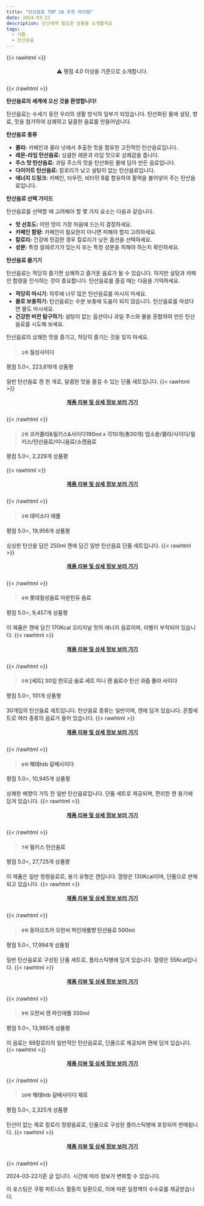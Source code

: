 ```yaml
---
title: "탄산음료 TOP 10 추천 아이템"
date: 2024-03-22
description: 당신에게 필요한 상품을 소개할게요
tags:
  - 식품
  - 탄산음료
---
```

{{< rawhtml >}}<div class="toc" style="text-align: center; height: 50px; line-height: 2;">  <p>⚠️ 평점 4.0 이상을 기준으로 소개합니다.<br></p></div> {{< /rawhtml >}}

**탄산음료의 세계에 오신 것을 환영합니다!**

탄산음료는 수세기 동안 우리의 생활 방식의 일부가 되었습니다. 탄산화된 물에 설탕, 향료, 맛을 첨가하여 상쾌하고 달콤한 음료를 만들어냅니다.

**탄산음료 종류**

* **콜라:** 카페인과 콜라 넛에서 추출한 맛을 함유한 고전적인 탄산음료입니다.
* **레몬-라임 탄산음료:** 상큼한 레몬과 라임 맛으로 상쾌감을 줍니다.
* **주스 맛 탄산음료:** 과일 주스의 맛을 탄산화된 물에 담아 만든 음료입니다.
* **다이어트 탄산음료:** 칼로리가 낮고 설탕이 없는 탄산음료입니다.
* **에너지 드링크:** 카페인, 타우린, 비타민 B를 함유하여 활력을 불어넣어 주는 탄산음료입니다.

**탄산음료 선택 가이드**

탄산음료를 선택할 때 고려해야 할 몇 가지 요소는 다음과 같습니다.

* **맛 선호도:** 어떤 맛이 가장 마음에 드는지 결정하세요.
* **카페인 함량:** 카페인이 필요한지 아니면 피해야 할지 고려하세요.
* **칼로리:** 건강에 민감한 경우 칼로리가 낮은 옵션을 선택하세요.
* **성분:** 특정 알레르기가 있는지 또는 특정 성분을 피해야 하는지 확인하세요.

**탄산음료 즐기기**

탄산음료는 적당히 즐기면 상쾌하고 즐거운 음료가 될 수 있습니다. 하지만 설탕과 카페인 함량을 인식하는 것이 중요합니다. 탄산음료를 즐길 때는 다음을 기억하세요.

* **적당히 마시기:** 하루에 너무 많은 탄산음료를 마시지 마세요.
* **물로 보충하기:** 탄산음료는 수분 보충에 도움이 되지 않습니다. 탄산음료를 마셨다면 물도 마시세요.
* **건강한 버전 탐구하기:** 설탕이 없는 옵션이나 과일 주스와 물을 혼합하여 만든 탄산음료를 시도해 보세요.

탄산음료의 상쾌한 맛을 즐기고, 적당히 즐기는 것을 잊지 마세요.


>#### `1위` 칠성사이다
평점 5.0⭐, 223,619개 상품평

일반 탄산음료 캔 한 개로, 달콤한 맛을 즐길 수 있는 단품 세트입니다.
{{< rawhtml >}}<div class="toc" style="text-align: center; height: 50px; line-height: 2;"><p><b><a href="https://link.coupang.com/re/AFFSDP?lptag=AF5033054&pageKey=319152577&itemId=19771677623&vendorItemId=3590493048&traceid=V0-153-e4098644c3ffbbf9&requestid=20240322171538939008083202&token=31850B%7CGM">제품 리뷰 및 상세 정보 보러 가기</a></b><br></p> </div>{{< /rawhtml >}}

>#### `2위` 코카콜라&밀키스&사이다190ml x 각10개(총30개) 업소용/콜라/사이다/밀키스/탄산음료/미니음료/소캔음료
평점 5.0⭐, 2,229개 상품평


{{< rawhtml >}}<div class="toc" style="text-align: center; height: 50px; line-height: 2;"><p><b><a href="https://link.coupang.com/re/AFFSDP?lptag=AF5033054&pageKey=6330771838&itemId=13237333641&vendorItemId=84819755587&traceid=V0-153-12ade4cb319b9db6&requestid=20240322171538939008083202&token=31850B%7CGM">제품 리뷰 및 상세 정보 보러 가기</a></b><br></p> </div>{{< /rawhtml >}}

>#### `3위` 데미소다 애플
평점 5.0⭐, 19,956개 상품평

싱싱한 탄산을 담은 250ml 캔에 담긴 일반 탄산음료 단품 세트입니다.
{{< rawhtml >}}<div class="toc" style="text-align: center; height: 50px; line-height: 2;"><p><b><a href="https://link.coupang.com/re/AFFSDP?lptag=AF5033054&pageKey=7390536619&itemId=19106629483&vendorItemId=3000303296&traceid=V0-153-91599771035fad5f&requestid=20240322171538939008083202&token=31850B%7CGM">제품 리뷰 및 상세 정보 보러 가기</a></b><br></p> </div>{{< /rawhtml >}}

>#### `4위` 롯데칠성음료 마운틴듀 음료
평점 5.0⭐, 9,457개 상품평

이 제품은 캔에 담긴 170Kcal 오리지널 맛의 에너지 음료이며, 라벨이 부착되어 있습니다.
{{< rawhtml >}}<div class="toc" style="text-align: center; height: 50px; line-height: 2;"><p><b><a href="https://link.coupang.com/re/AFFSDP?lptag=AF5033054&pageKey=5953280925&itemId=7253005381&vendorItemId=85434872533&traceid=V0-153-acadae039110464e&requestid=20240322171538939008083202&token=31850B%7CGM">제품 리뷰 및 상세 정보 보러 가기</a></b><br></p> </div>{{< /rawhtml >}}

>#### `5위` [세트] 30입 한모금 음료 세트 미니 캔 음료수 탄산 과즙 콜라 사이다
평점 5.0⭐, 101개 상품평

30개입의 탄산음료 세트입니다. 탄산음료 종류는 일반이며, 캔에 담겨 있습니다. 혼합세트로 여러 종류의 음료가 들어 있습니다.
{{< rawhtml >}}<div class="toc" style="text-align: center; height: 50px; line-height: 2;"><p><b><a href="https://link.coupang.com/re/AFFSDP?lptag=AF5033054&pageKey=7107059489&itemId=17755846354&vendorItemId=88664796567&traceid=V0-153-cef730d8efa7f912&requestid=20240322171538939008083202&token=31850B%7CGM">제품 리뷰 및 상세 정보 보러 가기</a></b><br></p> </div>{{< /rawhtml >}}

>#### `6위` 해태htb 갈배사이다
평점 5.0⭐, 10,945개 상품평

상쾌한 배향이 가득 찬 일반 탄산음료입니다. 단품 세트로 제공되며, 편리한 캔 용기에 담겨 있습니다.
{{< rawhtml >}}<div class="toc" style="text-align: center; height: 50px; line-height: 2;"><p><b><a href="https://link.coupang.com/re/AFFSDP?lptag=AF5033054&pageKey=7632863204&itemId=18546019926&vendorItemId=70731741487&traceid=V0-153-dbd642222211677c&requestid=20240322171538939008083202&token=31850B%7CGM">제품 리뷰 및 상세 정보 보러 가기</a></b><br></p> </div>{{< /rawhtml >}}

>#### `7위` 밀키스 탄산음료
평점 5.0⭐, 27,725개 상품평

이 제품은 일반 청량음료로, 용기 유형은 캔입니다. 열량은 130Kcal이며, 단품으로 판매되고 있습니다.
{{< rawhtml >}}<div class="toc" style="text-align: center; height: 50px; line-height: 2;"><p><b><a href="https://link.coupang.com/re/AFFSDP?lptag=AF5033054&pageKey=36550440&itemId=20641148831&vendorItemId=80690204707&traceid=V0-153-9cfa7a0ec291acc0&requestid=20240322171538939008083202&token=31850B%7CGM">제품 리뷰 및 상세 정보 보러 가기</a></b><br></p> </div>{{< /rawhtml >}}

>#### `8위` 동아오츠카 오란씨 파인애플향 탄산음료 500ml
평점 5.0⭐, 17,994개 상품평

일반 탄산음료로 구성된 단품 세트로, 플라스틱병에 담겨 있습니다. 열량은 55Kcal입니다.
{{< rawhtml >}}<div class="toc" style="text-align: center; height: 50px; line-height: 2;"><p><b><a href="https://link.coupang.com/re/AFFSDP?lptag=AF5033054&pageKey=1775503622&itemId=18656164151&vendorItemId=3000931809&traceid=V0-153-2c3b9178c4cd4529&requestid=20240322171538939008083202&token=31850B%7CGM">제품 리뷰 및 상세 정보 보러 가기</a></b><br></p> </div>{{< /rawhtml >}}

>#### `9위` 오란씨 캔 파인애플 350ml
평점 5.0⭐, 13,985개 상품평

이 음료는 69칼로리의 일반적인 탄산음료로, 단품으로 제공되며 캔에 담겨 있습니다.
{{< rawhtml >}}<div class="toc" style="text-align: center; height: 50px; line-height: 2;"><p><b><a href="https://link.coupang.com/re/AFFSDP?lptag=AF5033054&pageKey=1775525470&itemId=394611&vendorItemId=3000303305&traceid=V0-153-abe43bbaddb0db58&requestid=20240322171538939008083202&token=31850B%7CGM">제품 리뷰 및 상세 정보 보러 가기</a></b><br></p> </div>{{< /rawhtml >}}

>#### `10위` 해태htb 갈배사이다 제로
평점 5.0⭐, 2,325개 상품평

탄산이 없는 제로 칼로리 청량음료로, 단품으로 구성된 플라스틱병에 포장되어 판매됩니다.
{{< rawhtml >}}<div class="toc" style="text-align: center; height: 50px; line-height: 2;"><p><b><a href="https://link.coupang.com/re/AFFSDP?lptag=AF5033054&pageKey=7412691872&itemId=19210634709&vendorItemId=86918028403&traceid=V0-153-6620260b93cd0ad1&requestid=20240322171538939008083202&token=31850B%7CGM">제품 리뷰 및 상세 정보 보러 가기</a></b><br></p> </div>{{< /rawhtml >}}


2024-03-22기준 글 입니다.
시간에 따라 정보가 변화할 수 있습니다.

이 포스팅은 쿠팡 파트너스 활동의 일환으로, 이에 따른 일정액의 수수료를 제공받습니다.
